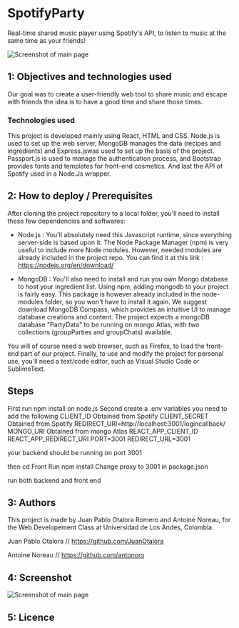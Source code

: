 # SpotifyParty
Real-time shared music player using Spotify's API, to listen to music at the same time as your friends! 

<img src="https://i.imgur.com/grdZkJ3.png" alt="Screenshot of main page">

## 1: Objectives and technologies used

Our goal was to create a user-friendly web tool to share music and escape with friends the idea is to have a good time and share those times.

### Technologies used

This project is developed mainly using React, HTML and CSS. Node.js is used to set up the web server, MongoDB manages the data (recipes and ingredients) and Express.jswas used to set up the basis of the project. Passport.js is used to manage the authentication process, and Bootstrap provides fonts and templates for front-end cosmetics. And last the API of Spotify used in a Node.Js wrapper.

## 2: How to deploy / Prerequisites

After cloning the project repository to a local folder, you'll need to install these few dependencies and softwares:

- Node.js : You'll absolutely need this Javascript runtime, since everything server-side is based upon it. The Node Package Manager (npm) is very useful to include more Node modules. However, needed modules are already included in the project repo. You can find it at this link : https://nodejs.org/en/download/

- MongoDB : You'll also need to install and run you own Mongo database to host your ingredient list. Using npm, adding mongodb to your project is fairly easy. This package is however already included in the node-modules folder, so you won't have to install it again. We suggest download MongoDB Compass, which provides an intuitive UI to manage database creations and content. The project expects a mongoDB database "PartyData" to be running on mongo Atlas, with two collections (groupParties and groupChats) available. 

You will of course need a web browser, such as Firefox, to load the front-end part of our project. Finally, to use and modify the project for personal use, you'll need a text/code editor, such as Visual Studio Code or SublimeText.  

## Steps 
First run npm install on node.js
Second create a .env variables you need to add the following
CLIENT_ID Obtained from Spotify
CLIENT_SECRET Obtained from Spotify
REDIRECT_URI=http://localhost:3001/logincallback/
MONGO_URI Obtained from mongo Atlas
REACT_APP_CLIENT_ID
REACT_APP_REDIRECT_URI 
PORT=3001
REDIRECT_URL=3001

your backend should be running on port 3001

then cd Front
Run npm install
Change proxy to 3001 in package.json 

run both backend and front end

## 3: Authors

This project is made by Juan Pablo Otalora Romero and Antoine Noreau, for the Web Developement Class at Universidad de Los Andes, Colombia. 

Juan Pablo Otalora // https://github.com/JuanOtalora

Antoine Noreau // https://github.com/antonoro

## 4: Screenshot

<img src="https://i.imgur.com/grdZkJ3.png" alt="Screenshot of main page">

## 5: Licence

